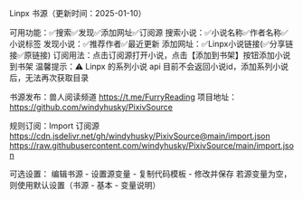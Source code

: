 Linpx 书源（更新时间：2025-01-10）

可用功能：✅搜索✅发现✅添加网址✅订阅源
搜索小说：✅小说名称✅作者名称✅小说标签
发现小说：✅推荐作者✅最近更新
添加网址：✅Linpx小说链接(✅分享链接✅原链接)
订阅用法：点击订阅源打开小说，点击【添加到书架】按钮添加小说到书架
温馨提示：⚠️ Linpx 的系列小说 api 目前不会返回小说id，添加系列小说后，无法再次获取目录

书源发布：兽人阅读频道 https://t.me/FurryReading
项目地址：https://github.com/windyhusky/PixivSource

规则订阅：Import 订阅源
https://cdn.jsdelivr.net/gh/windyhusky/PixivSource@main/import.json
https://raw.githubusercontent.com/windyhusky/PixivSource/main/import.json

可选设置：
编辑书源 - 设置源变量 - 复制代码模板 - 修改并保存
若源变量为空，则使用默认设置（书源 - 基本 - 变量说明）